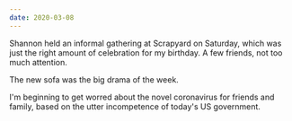 ```yaml
---
date: 2020-03-08
---
```


Shannon held an informal gathering at Scrapyard on Saturday, which was just the right amount of celebration for my birthday. A few friends, not too much attention.

The new sofa was the big drama of the week.

I'm beginning to get worred about the novel coronavirus for friends and family, based on the utter incompetence of today's US government.

